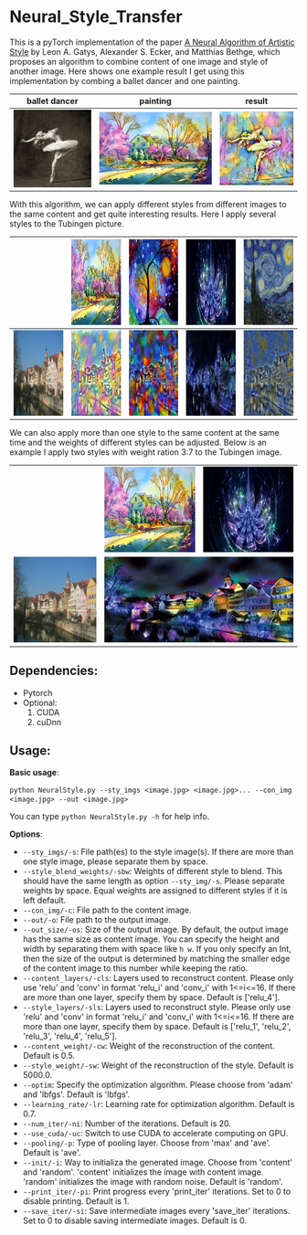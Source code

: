 # Neural_Style_Transfer
This is a pyTorch implementation of the paper [A Neural Algorithm of Artistic Style](https://arxiv.org/pdf/1508.06576.pdf) by Leon A. Gatys, Alexander S. Ecker, and Matthias Bethge, which proposes an algorithm to combine content of one image and style of another image. Here shows one example result I get using this implementation by combing a ballet dancer and one painting.

ballet dancer|painting|result
-------------|----------------|------
![](./content/dancing.jpg)|![](./style/1.jpg)|![](./output/dancing1.jpg)

With this algorithm, we can apply different styles from different images to the same content and get quite interesting results. Here I apply several styles to the Tubingen picture.

||<img src="./style/1.jpg" width="200" height="150">|<img src="./style/2.jpg" width="200" height="150">|<img src="./style/3.jpg" width="200" height="150">|<img src="./style/4.jpg" width="200" height="150">|
|---|---|---|---|---|
|<img src="./content/tubingen.jpg" width="200" height="150">|<img src="./output/tubingen_1.jpg" width="200" height="150">|<img src="./output/tubingen_2.jpg" width="200" height="150">|<img src="./output/tubingen_3.jpg" width="200" height="150">|<img src="./output/tubingen_4.jpg" width="200" height="150">|

We can also apply more than one style to the same content at the same time and the weights of different styles can be adjusted. Below is an example I apply two styles with weight ration 3:7 to the Tubingen image.

<table>
  <tr>
    <td></td>
    <td><img src="./style/1.jpg" width="200" height="150"></td>
    <td><img src="./style/3.jpg" width="200" height="150"></td>
  </tr>
  <tr>
    <td><img src="./content/tubingen.jpg" width="200" height="150"></td>
    <td colspan="2"><img src="./output/tubingen37.jpg" width="450" height="150"></td>
  </tr>
</table>

## Dependencies:
* Pytorch
* Optional:
    1. CUDA 
    2. cuDnn

## Usage:
**Basic usage**:
```
python NeuralStyle.py --sty_imgs <image.jpg> <image.jpg>... --con_img <image.jpg> --out <image.jpg>
```
You can type `python NeuralStyle.py -h` for help info.

**Options**:
* `--sty_imgs/-s`: File path(es) to the style image(s). If there are more than one style image, please separate them by space.
* `--style_blend_weights/-sbw`: Weights of different style to blend. This should have the same length as option `--sty_img/-s`. Please separate weights by space. Equal weights are assigned to different styles if it is left default.
* `--con_img/-c`: File path to the content image.
* `--out/-o`: File path to the output image.
* `--out_size/-os`: Size of the output image. By default, the output image has the same size as content image. You can specify the height and width by separating them with space like `h w`. If you only specify an Int, then the size of the output is determined by matching the smaller edge of the content image to this number while keeping the ratio.
* `--content_layers/-cls`: Layers used to reconstruct content. Please only use 'relu' and 'conv' in format 'relu_i' and 'conv_i' with 1<=i<=16. If there are more than one layer, specify them by space. Default is ['relu_4'].
* `--style_layers/-sls`: Layers used to reconstruct style. Please only use 'relu' and 'conv' in format 'relu_i' and 'conv_i' with 1<=i<=16. If there are more than one layer, specify them by space. Default is ['relu_1', 'relu_2', 'relu_3', 'relu_4', 'relu_5'].
* `--content_weight/-cw`: Weight of the reconstruction of the content. Default is 0.5.
* `--style_weight/-sw`: Weight of the reconstruction of the style. Default is 5000.0.
* `--optim`: Specify the optimization algorithm. Please choose from 'adam' and 'lbfgs'. Default is 'lbfgs'.
* `--learning_rate/-lr`: Learning rate for optimization algorithm. Default is 0.7.
* `--num_iter/-ni`: Number of the iterations. Default is 20.
* `--use_cuda/-uc`: Switch to use CUDA to accelerate computing on GPU.
* `--pooling/-p`: Type of pooling layer. Choose from 'max' and 'ave'. Default is 'ave'.
* `--init/-i`: Way to initializa the generated image. Choose from 'content' and 'random'. 'content' initializes the image with content image. 'random' initializes the image with random noise. Default is 'random'.
* `--print_iter/-pi`: Print progress every 'print_iter' iterations. Set to 0 to disable printing. Default is 1.
* `--save_iter/-si`: Save intermediate images every 'save_iter' iterations. Set to 0 to disable saving intermediate images. Default is 0.
